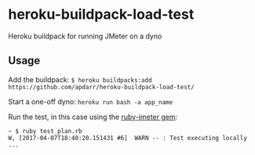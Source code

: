 # heroku-buildpack-load-test
Heroku buildpack for running JMeter on a dyno

## Usage

Add the buildpack:
`$ heroku buildpacks:add https://github.com/apdarr/heroku-buildpack-load-test/`

Start a one-off dyno:
`heroku run bash -a app_name`

Run the test, in this case using the [ruby-jmeter gem](https://github.com/flood-io/ruby-jmeter):
```
~ $ ruby test_plan.rb
W, [2017-04-07T18:40:20.151431 #6]  WARN -- : Test executing locally ...
```

